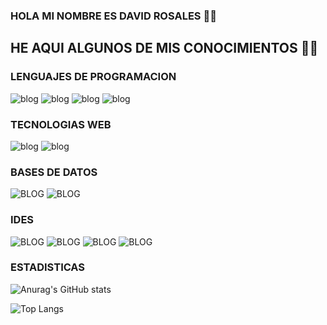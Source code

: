 ### HOLA MI NOMBRE ES DAVID ROSALES 👋🏼
## HE AQUI ALGUNOS DE MIS CONOCIMIENTOS 🫡🤖  

### LENGUAJES DE PROGRAMACION
![blog](https://img.shields.io/badge/C%23-239120?style=for-the-badge&logo=c-sharp&logoColor=white)
![blog](https://img.shields.io/badge/.NET-5C2D91?style=for-the-badge&logo=.net&logoColor=white)
![blog](https://img.shields.io/badge/Java-E34?style=for-the-badge&logo=openjdk&logoColor=white)
![blog](	https://img.shields.io/badge/PHP-777BB4?style=for-the-badge&logo=php&logoColor=white)

### TECNOLOGIAS WEB

![blog](https://img.shields.io/badge/HTML5-E34F26?style=for-the-badge&logo=html5&logoColor=white)
![blog](	https://img.shields.io/badge/CSS3-1572B6?style=for-the-badge&logo=css3&logoColor=white)

### BASES DE DATOS
![BLOG](https://img.shields.io/badge/MySQL-005C84?style=for-the-badge&logo=mysql&logoColor=white)
![BLOG](https://img.shields.io/badge/MariaDB-003545?style=for-the-badge&logo=mariadb&logoColor=white)

### IDES
![BLOG](	https://img.shields.io/badge/Visual_Studio-5C2D91?style=for-the-badge&logo=visual%20studio&logoColor=white)
![BLOG](	https://img.shields.io/badge/apache%20netbeans-1B6AC6?style=for-the-badge&logo=apache%20netbeans%20IDE&logoColor=white)
![BLOG](	https://img.shields.io/badge/Eclipse-2C2255?style=for-the-badge&logo=eclipse&logoColor=white)
![BLOG](https://img.shields.io/badge/Visual_Studio_Code-0078D4?style=for-the-badge&logo=visual%20studio%20code&logoColor=white
)

### ESTADISTICAS
![Anurag's GitHub stats](https://github-readme-stats.vercel.app/api?username=Rosvel97&show_icons=true&theme=radical)

![Top Langs](https://github-readme-stats.vercel.app/api/top-langs/?username=Rosvel97&hide_progress=true)
<!--
**Rosvel97/Rosvel97** is a ✨ _special_ ✨ repository because its `README.md` (this file) appears on your GitHub profile.

Here are some ideas to get you started:

- 🔭 I’m currently working on ...
- 🌱 I’m currently learning ...
- 👯 I’m looking to collaborate on ...
- 🤔 I’m looking for help with ...
- 💬 Ask me about ...
- 📫 How to reach me: ...
- 😄 Pronouns: ...
- ⚡ Fun fact: ...
-->
